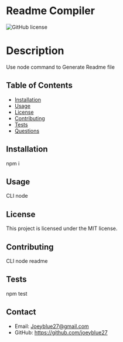 # Readme Compiler

![GitHub license](https://img.shields.io/badge/license-MIT-blue.svg)

# Description
Use node command to Generate Readme file
## Table of Contents 
* [Installation](#installation)
* [Usage](#usage)
* [License](#license)
* [Contributing](#contributing)
* [Tests](#tests)
* [Questions](#questions)
## Installation
npm i
## Usage
CLI node 
## License
This project is licensed under the MIT license.

## Contributing
CLI node readme 
## Tests
npm test
## Contact
* Email: Joeyblue27@gmail.com 
* GitHub: https://github.com/joeyblue27